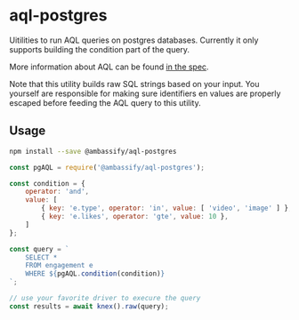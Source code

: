# aql-postgres

Uitilities to run AQL queries on postgres databases. Currently it only supports building
the condition part of the query.

More information about AQL can be found [in the spec](https://github.com/ambassify/aql/tree/master/packages/spec).

Note that this utility builds raw SQL strings based on your input. You yourself
are responsible for making sure identifiers en values are properly escaped
before feeding the AQL query to this utility.

## Usage

```sh
npm install --save @ambassify/aql-postgres
```

```js
const pgAQL = require('@ambassify/aql-postgres');

const condition = {
    operator: 'and',
    value: [
        { key: 'e.type', operator: 'in', value: [ 'video', 'image' ] },
        { key: 'e.likes', operator: 'gte', value: 10 },
    ]
};

const query = `
    SELECT *
    FROM engagement e
    WHERE ${pgAQL.condition(condition)}
`;

// use your favorite driver to execure the query
const results = await knex().raw(query);

```
